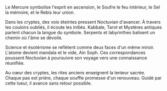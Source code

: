 Le Mercure symbolise l'esprit en ascension, le Soufre le feu intérieur, le Sel la mémoire, et le Rebis leur union.

Dans les cryptes, des voix éteintes pressent Noctuvian d'avancer.
À travers les couloirs oubliés, il écoute les initiés. Kabbale, Tarot et Mystères antiques parlent chacun la langue du symbole. Serpents et labyrinthes balisent un chemin où l'âme se dévoile.

Science et ésotérisme se reflètent comme deux faces d'un même miroir. L'atome devient mandala et le vide, Ain Soph. Ces correspondances poussent Noctuvian à poursuivre son voyage vers une connaissance réunifiée.

Au cœur des cryptes, les rites anciens enseignent la lenteur sacrée. Chaque pas est prière, chaque souffle promesse d'un renouveau. Guidé par cette lueur, il avance sans retour possible.
